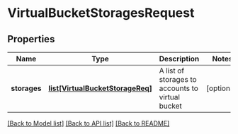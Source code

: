 # VirtualBucketStoragesRequest

## Properties
Name | Type | Description | Notes
------------ | ------------- | ------------- | -------------
**storages** | [**list[VirtualBucketStorageReq]**](VirtualBucketStorageReq.md) | A list of storages to accounts to virtual bucket | [optional] 

[[Back to Model list]](../README.md#documentation-for-models) [[Back to API list]](../README.md#documentation-for-api-endpoints) [[Back to README]](../README.md)


